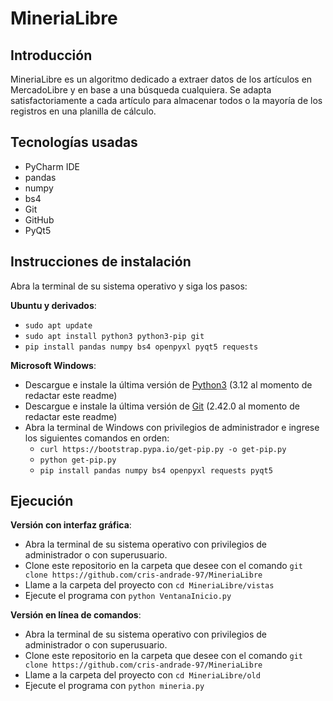 # MineriaLibre

## Introducción
MineriaLibre es un algoritmo dedicado a extraer datos de los artículos en MercadoLibre y en base a una búsqueda cualquiera. Se adapta satisfactoriamente a cada artículo para almacenar todos o la mayoría de los registros en una planilla de cálculo.

## Tecnologías usadas
- PyCharm IDE
- pandas
- numpy
- bs4
- Git
- GitHub
- PyQt5

## Instrucciones de instalación
Abra la terminal de su sistema operativo y siga los pasos:

<b>Ubuntu y derivados</b>: 
- ```sudo apt update```
- ```sudo apt install python3 python3-pip git```
- ```pip install pandas numpy bs4 openpyxl pyqt5 requests```

<b>Microsoft Windows</b>:
- Descargue e instale la última versión de <a href='https://www.python.org/downloads/'>Python3</a> (3.12 al momento de redactar este readme)
- Descargue e instale la última versión de <a href='https://git-scm.com/download/win'>Git</a> (2.42.0 al momento de redactar este readme)
- Abra la terminal de Windows con privilegios de administrador e ingrese los siguientes comandos en orden:
	- ```curl https://bootstrap.pypa.io/get-pip.py -o get-pip.py```
	- ```python get-pip.py```
	- ```pip install pandas numpy bs4 openpyxl requests pyqt5```

## Ejecución
<b>Versión con interfaz gráfica</b>:
- Abra la terminal de su sistema operativo con privilegios de administrador o con superusuario.
- Clone este repositorio en la carpeta que desee con el comando ```git clone https://github.com/cris-andrade-97/MineriaLibre```
- Llame a la carpeta del proyecto con ```cd MineriaLibre/vistas```
- Ejecute el programa con ```python VentanaInicio.py```

<b>Versión en línea de comandos</b>:
- Abra la terminal de su sistema operativo con privilegios de administrador o con superusuario.
- Clone este repositorio en la carpeta que desee con el comando ```git clone https://github.com/cris-andrade-97/MineriaLibre```
- Llame a la carpeta del proyecto con ```cd MineriaLibre/old```
- Ejecute el programa con ```python mineria.py```

